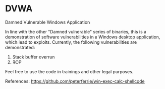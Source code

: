 # DVWA
Damned Vulnerable Windows Application

In line with the other "Damned vulnerable" series of binaries, this is a demonstration of software vulnerabilities in a Windows desktop application, which lead to exploits. Currently, the following vulnerabilities are demonstrated:
1. Stack buffer overrun
2. ROP

Feel free to use the code in trainings and other legal purposes.

References:
https://github.com/peterferrie/win-exec-calc-shellcode
